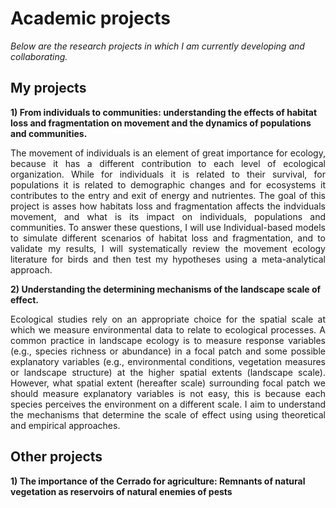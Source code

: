 ---
---

# Academic projects

   *Below are the research projects in which I am currently developing and collaborating.*
    <br />
## My projects

  **1) From individuals to communities: understanding the effects of habitat loss and fragmentation on movement and the dynamics of populations and communities.**
 <br />
  <div style="text-align: justify">The movement of individuals is an element of great importance for ecology, because it has a different contribution to each level of ecological 
  organization. While for individuals it is related to their survival, for populations it is related to demographic changes and for ecosystems it contributes to the entry and exit 
  of energy and nutrientes. The goal of this project is asses how habitats loss and fragmentation affects the indviduals movement, and what is its impact on individuals, 
  populations and communities. To answer these questions, I will use Individual-based models to simulate different scenarios of habitat loss and fragmentation, and to validate my 
  results, I will systematically review the movement ecology literature for birds and then test my hypotheses using a meta-analytical approach. </div>
     
  **2) Understanding the determining mechanisms of the landscape scale of effect.**
 <br />
  <div style="text-align: justify">Ecological studies rely on an appropriate choice for the spatial scale at which we measure environmental data to relate to ecological 
  processes. A common practice in landscape ecology is to measure response variables (e.g., species richness or abundance) in a focal patch and some possible explanatory variables 
  (e.g., environmental conditions, vegetation measures or landscape structure) at the higher spatial extents (landscape scale). However, what spatial extent (hereafter scale) 
  surrounding focal patch we should measure explanatory variables is not easy, this is because each species perceives the environment on a different scale. I aim to understand the 
  mechanisms that determine the scale of effect using using theoretical and empirical approaches. </div>
    
## Other projects

   **1) The importance of the Cerrado for agriculture: Remnants of natural vegetation as reservoirs of natural enemies of pests**
    <br />

